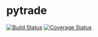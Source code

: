 # pytrade

[![Build Status](https://travis-ci.org/simongarisch/pytrade.svg?branch=master)](https://travis-ci.org/simongarisch/pytrade)
[![Coverage Status](https://coveralls.io/repos/github/simongarisch/pytrade/badge.png?branch=master)](https://coveralls.io/github/simongarisch/pytrade?branch=master)
